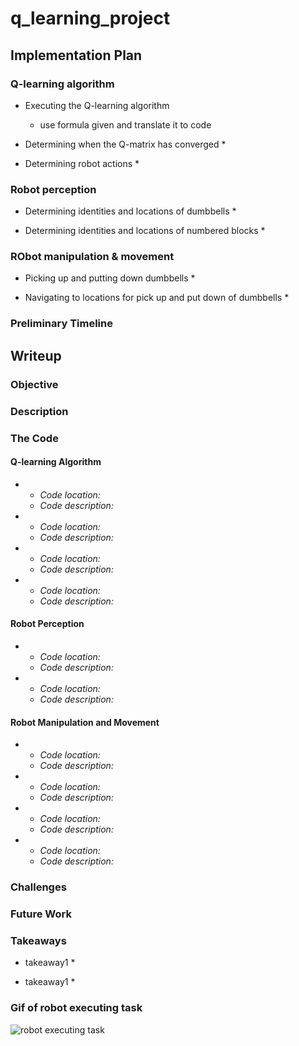 # q_learning_project

## Implementation Plan

### Q-learning algorithm

* Executing the Q-learning algorithm
  * use formula given and translate it to code

* Determining when the Q-matrix has converged
  * 

* Determining robot actions
  *

### Robot perception

* Determining identities and locations of dumbbells
  *

* Determining identities and locations of numbered blocks
  *


### RObot manipulation & movement

* Picking up and putting down dumbbells
  * 

* Navigating to locations for pick up and put down of dumbbells
  * 

### Preliminary Timeline


## Writeup

### Objective

### Description

### The Code

#### Q-learning Algorithm

* 
  * _Code location:_  
  * _Code description:_  

* 
  * _Code location:_  
  * _Code description:_  

* 
  * _Code location:_  
  * _Code description:_  

* 
  * _Code location:_  
  * _Code description:_  

#### Robot Perception

* 
  * _Code location:_  
  * _Code description:_  

* 
  * _Code location:_  
  * _Code description:_  


#### Robot Manipulation and Movement

* 
  * _Code location:_  
  * _Code description:_  

* 
  * _Code location:_  
  * _Code description:_  

* 
  * _Code location:_  
  * _Code description:_  

* 
  * _Code location:_  
  * _Code description:_  

### Challenges

### Future Work

### Takeaways

* takeaway1
  * 

* takeaway1
  * 

### Gif of robot executing task

![robot executing task](robot_executing_task.gif)

